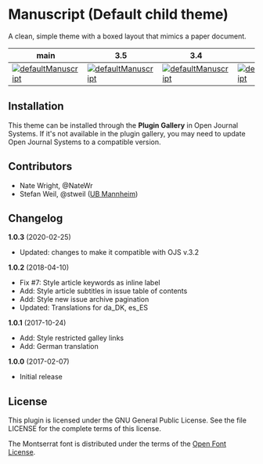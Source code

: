 # Manuscript (Default child theme)

A clean, simple theme with a boxed layout that mimics a paper document.

| main                                                                                                                                                                       | 3.5                                                                                                                                                                                        | 3.4                                                                                                                                                                                        | 3.3                                                                                                                                                                                        |
|----------------------------------------------------------------------------------------------------------------------------------------------------------------------------|--------------------------------------------------------------------------------------------------------------------------------------------------------------------------------------------|--------------------------------------------------------------------------------------------------------------------------------------------------------------------------------------------|--------------------------------------------------------------------------------------------------------------------------------------------------------------------------------------------|
| [![defaultManuscript](https://github.com/pkp/defaultManuscript/actions/workflows/main.yml/badge.svg)](https://github.com/pkp/defaultManuscript/actions/workflows/main.yml) | [![defaultManuscript](https://github.com/pkp/defaultManuscript/actions/workflows/stable-3_5_0.yml/badge.svg)](https://github.com/pkp/defaultManuscript/actions/workflows/stable-3_4_0.yml) | [![defaultManuscript](https://github.com/pkp/defaultManuscript/actions/workflows/stable-3_4_0.yml/badge.svg)](https://github.com/pkp/defaultManuscript/actions/workflows/stable-3_4_0.yml) | [![defaultManuscript](https://github.com/pkp/defaultManuscript/actions/workflows/stable-3_3_0.yml/badge.svg)](https://github.com/pkp/defaultManuscript/actions/workflows/stable-3_3_0.yml) | 

## Installation

This theme can be installed through the **Plugin Gallery** in Open Journal Systems. If it's not available in the plugin gallery, you may need to update Open Journal Systems to a compatible version.

## Contributors

* Nate Wright, @NateWr
* Stefan Weil, @stweil ([UB Mannheim](https://www.bib.uni-mannheim.de/))

## Changelog

**1.0.3** (2020-02-25)
* Updated: changes to make it compatible with OJS v.3.2

**1.0.2** (2018-04-10)
* Fix #7: Style article keywords as inline label
* Add: Style article subtitles in issue table of contents
* Add: Style new issue archive pagination
* Updated: Translations for da_DK, es_ES

**1.0.1** (2017-10-24)
* Add: Style restricted galley links
* Add: German translation

**1.0.0** (2017-02-07)
* Initial release

## License

This plugin is licensed under the GNU General Public License. See the file LICENSE for the complete terms of this license.

The Montserrat font is distributed under the terms of the [Open Font License](https://scripts.sil.org/cms/scripts/page.php?site_id=nrsi&id=OFL).
